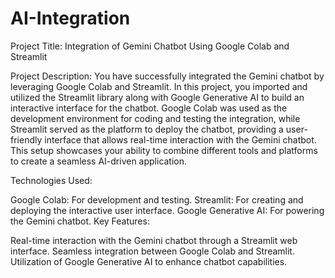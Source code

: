 # AI-Integration

Project Title: Integration of Gemini Chatbot Using Google Colab and Streamlit

Project Description:
You have successfully integrated the Gemini chatbot by leveraging Google Colab and Streamlit. In this project, you imported and utilized the Streamlit library along with Google Generative AI to build an interactive interface for the chatbot. Google Colab was used as the development environment for coding and testing the integration, while Streamlit served as the platform to deploy the chatbot, providing a user-friendly interface that allows real-time interaction with the Gemini chatbot. This setup showcases your ability to combine different tools and platforms to create a seamless AI-driven application.

Technologies Used:

Google Colab: For development and testing.
Streamlit: For creating and deploying the interactive user interface.
Google Generative AI: For powering the Gemini chatbot.
Key Features:

Real-time interaction with the Gemini chatbot through a Streamlit web interface.
Seamless integration between Google Colab and Streamlit.
Utilization of Google Generative AI to enhance chatbot capabilities.
